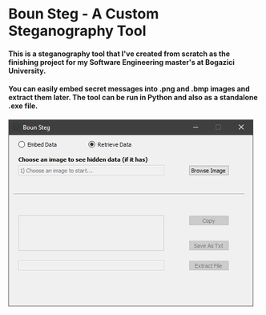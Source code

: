 
<h1>Boun Steg - A Custom Steganography Tool</h1>

<h4>This is a steganography tool that I've created from scratch as the finishing project for my Software Engineering master's at Bogazici University.</h3>

<h4>You can easily embed secret messages into .png and .bmp images and extract them later. The tool can be run in Python and also as a standalone .exe file.</h3>

<img src="https://github.com/rehayilmazlar/BounSteg/blob/master/retrieve_file.png" />

